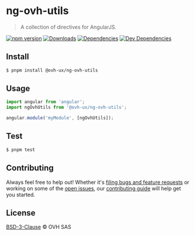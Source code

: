 # ng-ovh-utils

> A collection of directives for AngularJS.

[![npm version](https://badgen.net/npm/v/@ovh-ux/ng-ovh-utils)](https://www.npmjs.com/package/@ovh-ux/ng-ovh-utils) [![Downloads](https://badgen.net/npm/dt/@ovh-ux/ng-ovh-utils)](https://npmjs.com/package/@ovh-ux/ng-ovh-utils) [![Dependencies](https://badgen.net/david/dep/ovh/manager/packages/components/ng-ovh-utils)](https://npmjs.com/package/@ovh-ux/ng-ovh-utils?activeTab=dependencies) [![Dev Dependencies](https://badgen.net/david/dev/ovh/manager/packages/components/ng-ovh-utils)](https://npmjs.com/package/@ovh-ux/ng-ovh-utils?activeTab=dependencies)

## Install

```sh
$ pnpm install @ovh-ux/ng-ovh-utils
```

## Usage

```js
import angular from 'angular';
import ngOvhUtils from '@ovh-ux/ng-ovh-utils';

angular.module('myModule', [ngOvhUtils]);
```

## Test

```sh
$ pnpm test
```

## Contributing

Always feel free to help out! Whether it's [filing bugs and feature requests](https://github.com/ovh/manager/issues/new) or working on some of the [open issues](https://github.com/ovh/manager/issues), our [contributing guide](https://github.com/ovh/manager/blob/master/CONTRIBUTING.md) will help get you started.

## License

[BSD-3-Clause](LICENSE) © OVH SAS
